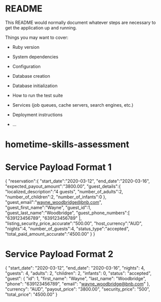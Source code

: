 # README

This README would normally document whatever steps are necessary to get the
application up and running.

Things you may want to cover:

* Ruby version

* System dependencies

* Configuration

* Database creation

* Database initialization

* How to run the test suite

* Services (job queues, cache servers, search engines, etc.)

* Deployment instructions

* ...
# hometime-skills-assessment


# Service Payload Format 1

{
  "reservation":{
    "start_date":"2020-03-12",
    "end_date":"2020-03-16",
    "expected_payout_amount":"3800.00",
    "guest_details":{
      "localized_description":"4 guests",
      "number_of_adults":2,
      "number_of_children":2,
      "number_of_infants":0
    },
    "guest_email":"wayne_woodbridge@bnb.com",
    "guest_first_name":"Wayne",
    "guest_id":1,
    "guest_last_name":"Woodbridge",
    "guest_phone_numbers":[
      "639123456789",
      "639123456789"
    ],
    "listing_security_price_accurate":"500.00",
    "host_currency":"AUD",
    "nights":4,
    "number_of_guests":4,
    "status_type":"accepted",
    "total_paid_amount_accurate":"4500.00"
  }
}

# Service Payload Format 2

{
"start_date": "2020-03-12",
"end_date": "2020-03-16",
"nights": 4,
"guests": 4,
"adults": 2,
"children": 2,
"infants": 0,
"status": "accepted",
"guest": {
"id": 1,
"first_name": "Wayne",
"last_name": "Woodbridge",
"phone": "639123456789",
"email": "wayne_woodbridge@bnb.com"
},
"currency": "AUD",
"payout_price": "3800.00",
"security_price": "500",
"total_price": "4500.00"
}